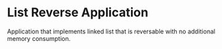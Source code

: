 # List Reverse Application

Application that implements linked list that is reversable with no additional memory consumption.